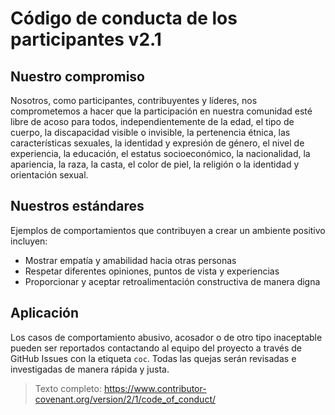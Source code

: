 
# Código de conducta de los participantes v2.1

## Nuestro compromiso
Nosotros, como participantes, contribuyentes y líderes, nos comprometemos a hacer que la participación en nuestra comunidad esté libre de acoso para todos, independientemente de la edad, el tipo de cuerpo, la discapacidad visible o invisible, la pertenencia étnica, las características sexuales, la identidad y expresión de género, el nivel de experiencia, la educación, el estatus socioeconómico, la nacionalidad, la apariencia, la raza, la casta, el color de piel, la religión o la identidad y orientación sexual.

## Nuestros estándares
Ejemplos de comportamientos que contribuyen a crear un ambiente positivo incluyen:
- Mostrar empatía y amabilidad hacia otras personas
- Respetar diferentes opiniones, puntos de vista y experiencias
- Proporcionar y aceptar retroalimentación constructiva de manera digna

## Aplicación
Los casos de comportamiento abusivo, acosador o de otro tipo inaceptable pueden ser reportados contactando al equipo del proyecto a través de GitHub Issues con la etiqueta `coc`. Todas las quejas serán revisadas e investigadas de manera rápida y justa.

> Texto completo: https://www.contributor-covenant.org/version/2/1/code_of_conduct/ 
